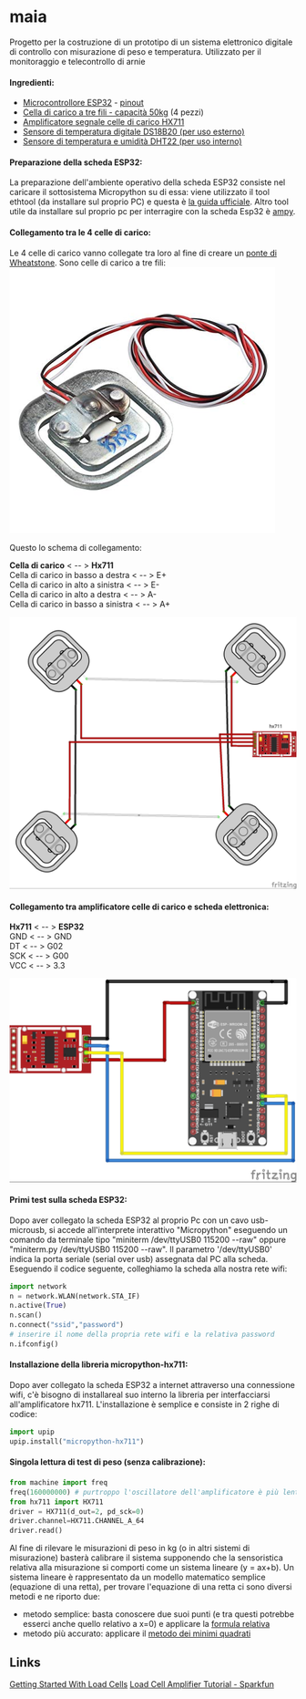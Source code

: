 # maia
Progetto per la costruzione di un prototipo di un sistema elettronico digitale di controllo con misurazione di peso e temperatura. Utilizzato per il monitoraggio e telecontrollo di arnie  
#### Ingredienti:
- [Microcontrollore ESP32](imgs/esp32.jpg) - [pinout](imgs/esp32_pinout.jpg)
- [Cella di carico a tre fili - capacità 50kg](imgs/celle_di_carico.jpg) (4 pezzi)
- [Amplificatore segnale celle di carico HX711](imgs/hx711.jpg)
- [Sensore di temperatura digitale DS18B20 (per uso esterno)](imgs/ds18b20.jpg)
- [Sensore di temperatura e umidità DHT22 (per uso interno)](imgs/dht22.jpg)

#### Preparazione della scheda ESP32:
La preparazione dell'ambiente operativo della scheda ESP32 consiste nel caricare il sottosistema Micropython su di essa: viene utilizzato il tool ethtool (da installare sul proprio PC) e questa è [la guida ufficiale](https://docs.micropython.org/en/latest/esp32/tutorial/intro.html#esp32-intro).
Altro tool utile da installare sul proprio pc per interragire con la scheda Esp32 è [ampy](https://learn.adafruit.com/micropython-basics-load-files-and-run-code/install-ampy).

#### Collegamento tra le 4 celle di carico:
Le 4 celle di carico vanno collegate tra loro al fine di creare un [ponte di Wheatstone](https://it.wikipedia.org/wiki/Ponte_di_Wheatstone). Sono celle di carico a tre fili:
![](imgs/celle_di_carico.jpg) 

Questo lo schema di collegamento:  

**Cella di carico** < -- > **Hx711**  
Cella di carico in basso a destra  < -- > E+  
Cella di carico in alto a sinistra   < -- > E-  
Cella di carico in alto a destra  < -- > A-  
Cella di carico in basso a sinistra   < -- > A+ 

![](imgs/loadcell_hx711_bb.jpg)

#### Collegamento tra amplificatore celle di carico e scheda elettronica:
**Hx711** < -- > **ESP32**  
GND   < -- > GND  
DT    < -- > G02  
SCK   < -- > G00  
VCC   < -- > 3.3  

![](imgs/esp32_xh711_bb.jpg)

#### Primi test sulla scheda ESP32:
Dopo aver collegato la scheda ESP32 al proprio Pc con un cavo usb-microusb, si accede all'interprete interattivo "Micropython" eseguendo un comando da terminale tipo "miniterm /dev/ttyUSB0 115200 --raw" oppure "miniterm.py /dev/ttyUSB0 115200 --raw". Il parametro '/dev/ttyUSB0' indica la porta seriale (serial over usb) assegnata dal PC alla scheda. 
Eseguendo il codice seguente, colleghiamo la scheda alla nostra rete wifi:
```python
import network
n = network.WLAN(network.STA_IF)
n.active(True)
n.scan()
n.connect("ssid","password")
# inserire il nome della propria rete wifi e la relativa password
n.ifconfig()
```
#### Installazione della libreria micropython-hx711:
Dopo aver collegato la scheda ESP32 a internet attraverso una connessione wifi, c'è bisogno di installareal suo interno la libreria per interfacciarsi all'amplificatore hx711.
L'installazione è semplice e consiste in 2 righe di codice:
```python
import upip
upip.install("micropython-hx711")
```

#### Singola lettura di test di peso (senza calibrazione):

```python
from machine import freq
freq(160000000) # purtroppo l'oscillatore dell'amplificatore è più lento :(
from hx711 import HX711
driver = HX711(d_out=2, pd_sck=0)
driver.channel=HX711.CHANNEL_A_64
driver.read()
```
Al fine di rilevare le misurazioni di peso in kg (o in altri sistemi di misurazione) basterà calibrare il sistema supponendo che la sensoristica relativa alla misurazione si comporti come un sistema lineare (y = ax+b).
Un sistema lineare è rappresentato da un modello matematico semplice (equazione di una retta), per trovare l'equazione di una retta ci sono diversi metodi e ne riporto due:
 - metodo semplice: basta conoscere due suoi punti (e tra questi potrebbe esserci anche quello relativo a x=0) e applicare la [formula relativa](https://www.youmath.it/formulari/formulari-di-geometria-analitica/434-equazione-della-retta-passante-per-due-punti.html)  
 - metodo più accurato: applicare il [metodo dei minimi quadrati](https://www.studenti.it/matematica/retta-di-regressione-lineare-62.jspc)  

## Links
[Getting Started With Load Cells](https://learn.sparkfun.com/tutorials/getting-started-with-load-cells)
[Load Cell Amplifier Tutorial - Sparkfun](https://learn.sparkfun.com/tutorials/load-cell-amplifier-hx711-breakout-hookup-guide/all)
